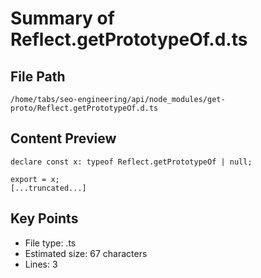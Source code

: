 # Summary of Reflect.getPrototypeOf.d.ts
  
## File Path
`/home/tabs/seo-engineering/api/node_modules/get-proto/Reflect.getPrototypeOf.d.ts`

## Content Preview
```
declare const x: typeof Reflect.getPrototypeOf | null;

export = x;
[...truncated...]
```

## Key Points
- File type: .ts
- Estimated size: 67 characters
- Lines: 3
